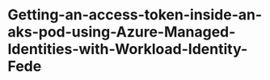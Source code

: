 # Getting-an-access-token-inside-an-aks-pod-using-Azure-Managed-Identities-with-Workload-Identity-Fede